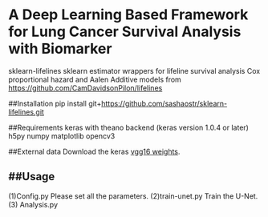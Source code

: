 # A Deep Learning Based Framework for Lung Cancer Survival Analysis with Biomarker
sklearn-lifelines
sklearn estimator wrappers for lifeline survival analysis Cox proportional hazard and Aalen Additive models from https://github.com/CamDavidsonPilon/lifelines

##Installation
pip install git+https://github.com/sashaostr/sklearn-lifelines.git

##Requirements
keras with theano backend (keras version 1.0.4 or later)
h5py
numpy
matplotlib
opencv3

##External data
Download the keras [vgg16 weights](https://gist.github.com/baraldilorenzo/07d7802847aaad0a35d3).

##Usage
----------------------------------------------
(1)Config.py
Please set all the parameters.
(2)train-unet.py
Train the U-Net.
(3) Analysis.py
